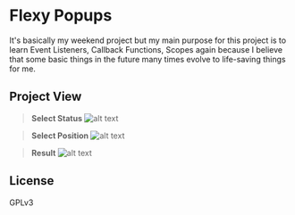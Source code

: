 # Flexy Popups

It's basically my weekend project but my main purpose for this project is to learn Event Listeners, Callback Functions, Scopes again because I believe that some basic things in the future many times evolve to life-saving things for me.

## Project View

> **Select Status**
![alt text](https://i.hizliresim.com/7tzhqlp.png)

> **Select Position**
![alt text](https://i.hizliresim.com/89pi5cj.png)

> **Result**
![alt text](https://i.hizliresim.com/mdr0q0n.png)
## License
GPLv3